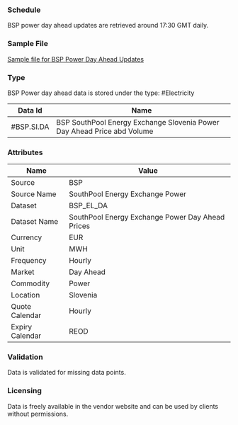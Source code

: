 ### Schedule

BSP power day ahead updates are retrieved around 17:30 GMT daily.

### Sample File

[Sample file for BSP Power Day Ahead Updates](pathname:///file-samples/BSP_MarketResultsAuction.xlsx)

### Type

BSP Power day ahead data is stored under the type: #Electricity

|**Data Id**|**Name**|
|-|-|
|#BSP.SI.DA|BSP SouthPool Energy Exchange Slovenia Power Day Ahead Price abd Volume|

### Attributes
|Name|Value|
|-|-|
|Source|BSP|
|Source Name|SouthPool Energy Exchange Power|
|Dataset|BSP_EL_DA|
|Dataset Name|SouthPool Energy Exchange Power Day Ahead Prices|
|Currency|EUR|
|Unit|MWH|
|Frequency|Hourly|
|Market|Day Ahead|
|Commodity|Power|
|Location|Slovenia|
|Quote Calendar|Hourly|
|Expiry Calendar|REOD|

### Validation

Data is validated for missing data points.

### Licensing

Data is freely available in the vendor website and can be used by clients without permissions.